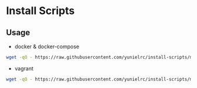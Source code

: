 # Install Scripts

## Usage

- docker & docker-compose

```sh
wget -qO - https://raw.githubusercontent.com/yunielrc/install-scripts/master/dist/packages/docker/docker-ubuntu | bash
```

- vagrant

```sh
wget -qO - https://raw.githubusercontent.com/yunielrc/install-scripts/master/dist/packages/vagrant/vagrant-ubuntu | bash
```
